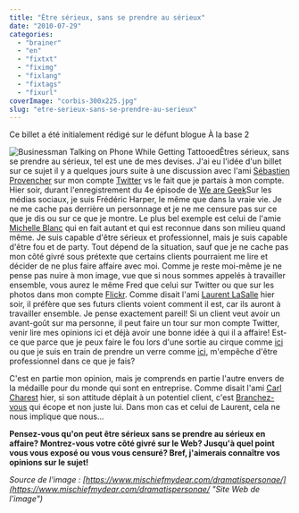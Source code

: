 ```yaml
---
title: "Être sérieux, sans se prendre au sérieux"
date: "2010-07-29"
categories: 
  - "brainer"
  - "en"
  - "fixtxt"
  - "fiximg"
  - "fixlang"
  - "fixtags"
  - "fixurl"
coverImage: "corbis-300x225.jpg"
slug: "etre-serieux-sans-se-prendre-au-serieux"
---
```


Ce billet a été initialement rédigé sur le défunt blogue À la base 2

![](images/corbis-300x225.jpg "Businessman Talking on Phone While Getting Tattooed")Êtres sérieux, sans se prendre au sérieux, tel est une de mes devises. J'ai eu l'idée d'un billet sur ce sujet il y a quelques jours suite à une discussion avec l'ami [Sébastien Provencher](https://blogs.praized.com/seb/ "Blogue de Sébastien Provencher") sur mon compte [Twitter](https://twitter.com/fharper "Mon compte sur Twitter") vs le fait que je partais à mon compte. Hier soir, durant l'enregistrement du 4e épisode de [We are Geek](https://wearegeek.org/ "Site Web de We are Geek")Sur les médias sociaux, je suis Frédéric Harper, le même que dans la vraie vie. Je ne me cache pas derrière un personnage et je ne me censure pas sur ce que je dis ou sur ce que je montre. Le plus bel exemple est celui de l'amie [Michelle Blanc](https://michelleblanc.com "Blogue de Michelle Blanc") qui en fait autant et qui est reconnue dans son milieu quand même. Je suis capable d'être sérieux et professionnel, mais je suis capable d'être fou et de party. Tout dépend de la situation, sauf que je ne cache pas mon côté givré sous prétexte que certains clients pourraient me lire et décider de ne plus faire affaire avec moi. Comme je reste moi-même je ne pense pas nuire à mon image, vue que si nous sommes appelés à travailler ensemble, vous aurez le même Fred que celui sur Twitter ou que sur les photos dans mon compte [Flickr](https://www.flickr.com/photos/fredericharper/ "Mon compte sur Flickr"). Comme disait l'ami [Laurent LaSalle](https://mesparolessenvolent.com/ "Blogue de Laurent LaSalle") hier soir, il préfère que ses futurs clients voient comment il est, car ils auront à travailler ensemble. Je pense exactement pareil! Si un client veut avoir un avant-goût sur ma personne, il peut faire un tour sur mon compte Twitter, venir lire mes opinions ici et déjà avoir une bonne idée à qui il a affaire! Est-ce que parce que je peux faire le fou lors d'une sortie au cirque comme [ici](https://www.flickr.com/photos/fredericharper/4796225037/ "Photo de moi au Cirque du Soleil") ou que je suis en train de prendre un verre comme [ici](https://www.flickr.com/photos/fredericharper/4436335209/in/set-72157623504464799/ "PHoto de moi prenant une bière"), m'empêche d'être professionnel dans ce que je fais?

C'est en partie mon opinion, mais je comprends en partie l'autre envers de la médaille pour du monde qui sont en entreprise. Comme disait l'ami [Carl Charest](https://www.carlcharest.com/ "Blogue de Carl Charest") hier, si son attitude déplait à un potentiel client, c'est [Branchez-vous](https://www.branchez-vous.com/ "Site Web de Branchez-Vous") qui écope et non juste lui. Dans mon cas et celui de Laurent, cela ne nous implique que nous...

**Pensez-vous qu'on peut être sérieux sans se prendre au sérieux en affaire? Montrez-vous votre côté givré sur le Web? Jusqu'à quel point vous vous exposé ou vous vous censuré? Bref, j'aimerais connaître vos opinions sur le sujet!**

_Source de l'image : [https://www.mischiefmydear.com/dramatispersonae/](https://www.mischiefmydear.com/dramatispersonae/ "Site Web de l'image")_
